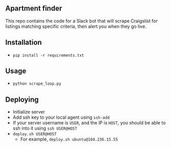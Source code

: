 Apartment finder
-------------------

This repo contains the code for a Slack bot that will scrape Craigslist for listings matching specific criteria, then alert you when they go live.

Installation
--------------------

* `pip install -r requirements.txt`

Usage
--------------------

* `python scrape_loop.py`

Deploying
---------------------

* Initialize server
* Add ssh key to your local agent using `ssh-add`
* If your server username is `USER`, and the IP is `HOST`, you should be able to ssh into it using `ssh USER@HOST`
* `deploy.sh USER@HOST`
    * For example, `deploy.sh ubuntu@104.236.15.55`

